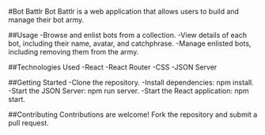 #Bot Battlr
Bot Battlr is a web application that allows users to build and manage their bot army.

##Usage
-Browse and enlist bots from a collection.
-View details of each bot, including their name, avatar, and catchphrase.
-Manage enlisted bots, including removing them from the army.

##Technologies Used
-React
-React Router
-CSS
-JSON Server

##Getting Started
-Clone the repository.
-Install dependencies: npm install.
-Start the JSON Server: npm run server.
-Start the React application: npm start.

##Contributing
Contributions are welcome! Fork the repository and submit a pull request.
